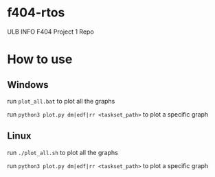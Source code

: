# f404-rtos
ULB INFO F404 Project 1 Repo

# How to use
## Windows
run `plot_all.bat` to plot all the graphs

run `python3 plot.py dm|edf|rr <taskset_path>` to plot a specific graph

## Linux

run `./plot_all.sh` to plot all the graphs

run `python3 plot.py dm|edf|rr <taskset_path>` to plot a specific graph

